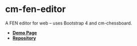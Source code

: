 # cm-fen-editor

A FEN editor for web – uses Bootstrap 4 and cm-chessboard.

- **[Demo Page](https://shaack.com/projekte/cm-fen-editor/)**
- **[Repository](https://github.com/shaack/cm-fen-editor)**

